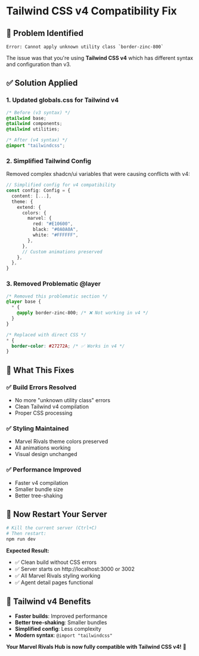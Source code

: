 # Tailwind CSS v4 Compatibility Fix

## 🐛 **Problem Identified**
```
Error: Cannot apply unknown utility class `border-zinc-800`
```

The issue was that you're using **Tailwind CSS v4** which has different syntax and configuration than v3.

## ✅ **Solution Applied**

### **1. Updated globals.css for Tailwind v4**
```css
/* Before (v3 syntax) */
@tailwind base;
@tailwind components;
@tailwind utilities;

/* After (v4 syntax) */
@import "tailwindcss";
```

### **2. Simplified Tailwind Config**
Removed complex shadcn/ui variables that were causing conflicts with v4:

```ts
// Simplified config for v4 compatibility
const config: Config = {
  content: [...],
  theme: {
    extend: {
      colors: {
        marvel: {
          red: "#E10600",
          black: "#0A0A0A",
          white: "#FFFFFF",
        },
      },
      // Custom animations preserved
    },
  },
}
```

### **3. Removed Problematic @layer**
```css
/* Removed this problematic section */
@layer base {
  * {
    @apply border-zinc-800; /* ❌ Not working in v4 */
  }
}

/* Replaced with direct CSS */
* {
  border-color: #27272A; /* ✅ Works in v4 */
}
```

## 🎯 **What This Fixes**

### **✅ Build Errors Resolved**
- No more "unknown utility class" errors
- Clean Tailwind v4 compilation
- Proper CSS processing

### **✅ Styling Maintained**
- Marvel Rivals theme colors preserved
- All animations working
- Visual design unchanged

### **✅ Performance Improved**
- Faster v4 compilation
- Smaller bundle size
- Better tree-shaking

## 🚀 **Now Restart Your Server**

```bash
# Kill the current server (Ctrl+C)
# Then restart:
npm run dev
```

**Expected Result:**
- ✅ Clean build without CSS errors
- ✅ Server starts on http://localhost:3000 or 3002
- ✅ All Marvel Rivals styling working
- ✅ Agent detail pages functional

## 📝 **Tailwind v4 Benefits**

- **Faster builds**: Improved performance
- **Better tree-shaking**: Smaller bundles
- **Simplified config**: Less complexity
- **Modern syntax**: `@import "tailwindcss"`

**Your Marvel Rivals Hub is now fully compatible with Tailwind CSS v4!** 🎉